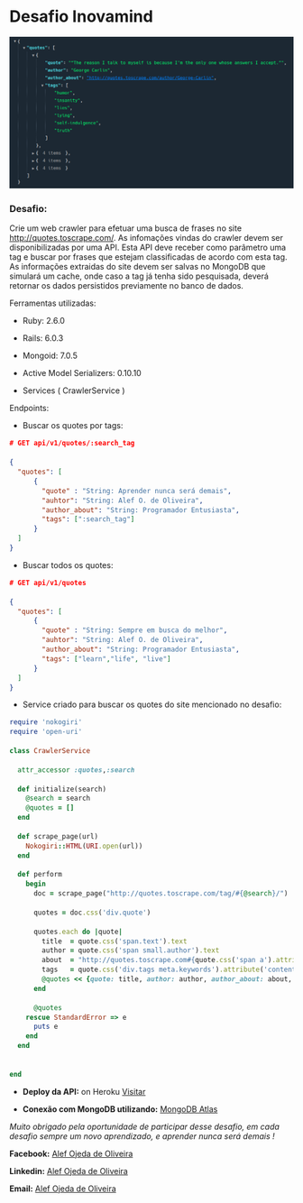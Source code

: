 # Desafio Inovamind

![Logo](screen.png)

### **Desafio:** 

Crie um web crawler para efetuar uma busca de frases no site http://quotes.toscrape.com/.
As infomações vindas do crawler devem ser disponibilizadas por uma API. Esta API deve receber como
parâmetro uma tag e buscar por frases que estejam classificadas de acordo com esta tag.
As informações extraidas do site devem ser salvas no MongoDB que simulará um cache, onde caso a tag já
tenha sido pesquisada, deverá retornar os dados persistidos previamente no banco de dados.

Ferramentas utilizadas:

* Ruby: 2.6.0

* Rails: 6.0.3

* Mongoid: 7.0.5

* Active Model Serializers: 0.10.10

* Services ( CrawlerService )


Endpoints:

* Buscar os quotes por tags:

```json
# GET api/v1/quotes/:search_tag

{ 
  "quotes": [
      {
        "quote" : "String: Aprender nunca será demais",
        "auhtor": "String: Alef O. de Oliveira",
        "author_about": "String: Programador Entusiasta",
        "tags": [":search_tag"]
      }
  ]
}
```

* Buscar todos os quotes:

```json
# GET api/v1/quotes

{ 
  "quotes": [
      {
        "quote" : "String: Sempre em busca do melhor",
        "auhtor": "String: Alef O. de Oliveira",
        "author_about": "String: Programador Entusiasta",
        "tags": ["learn","life", "live"]
      }
  ]
}
```


* Service criado para buscar os quotes do site mencionado no desafio:

```ruby
require 'nokogiri'
require 'open-uri'

class CrawlerService

  attr_accessor :quotes,:search
  
  def initialize(search)
    @search = search
    @quotes = []
  end

  def scrape_page(url)
    Nokogiri::HTML(URI.open(url))
  end

  def perform
    begin
      doc = scrape_page("http://quotes.toscrape.com/tag/#{@search}/")

      quotes = doc.css('div.quote')

      quotes.each do |quote|
        title  = quote.css('span.text').text
        author = quote.css('span small.author').text
        about  = "http://quotes.toscrape.com#{quote.css('span a').attribute('href').value}"
        tags   = quote.css('div.tags meta.keywords').attribute('content').value.split(',')
        @quotes << {quote: title, author: author, author_about: about, tags: tags}
      end

      @quotes
    rescue StandardError => e
      puts e
    end
  end

  
end
```

* **Deploy da API:** on Heroku [Visitar](https://challenge-inovamind.herokuapp.com/)


* **Conexão com MongoDB utilizando:**  [MongoDB Atlas](https://www.mongodb.com/cloud/atlas)

*Muito obrigado pela oportunidade de participar desse desafio, em cada desafio sempre um novo aprendizado, e aprender nunca será demais !*




**Facebook:** [Alef Ojeda de Oliveira](https://www.facebook.com/AlefOjedaOliveira)

**Linkedin:** [Alef Ojeda de Oliveira](https://www.linkedin.com/in/alef-ojeda/)

**Email:** [Alef Ojeda de Oliveira](mailto:nemubatubag@gmail.com)